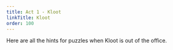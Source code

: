 ```yaml
---
title: Act 1 - Kloot
linkTitle: Kloot
order: 100
---
```


Here are all the hints for puzzles when Kloot is out of the office.
